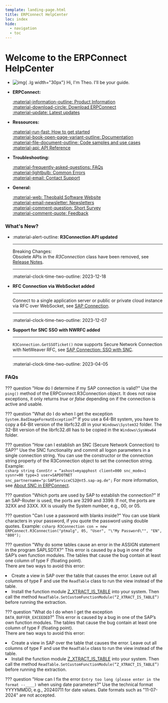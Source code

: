 ```yaml
---
template: landing-page.html
title: ERPConnect HelpCenter
loc: index
hide:
  - navigation
  - toc
---
```


# Welcome to the ERPConnect HelpCenter

<div class="grid cards" markdown>

-   ![img](site:assets/images/icons/theo-thumbs.png){ .lg width="30px"} Hi, I'm Theo. I'll be your guide.

</div>

<!--
<div class="grid cards" markdown>

-   [:material-download-circle: Download ERPConnect](https://my.theobald-software.com/)

-   [:material-update: Latest updates](changelog.md)

-   [:material-run-fast: How to get started](quick-start.md)

-   [:material-file-document-outline: Code samples and use cases](samples/index.md)

-   [:material-lightbulb: Common Errors](https://support.theobald-software.com/helpdesk/KB)

-   [:material-email: Contact Support](https://support.theobald-software.com/helpdesk)

-   [:material-information: Product Information](https://theobald-software.com/en/erpconnect/)

-   [:material-comment-quote: Feedback](https://theobald-software.typeform.com/to/CnpfiiIN)

</div>
-->

<div class="grid cards" markdown>

-   **ERPConnect:**

	[:material-information-outline: Product Information](https://theobald-software.com/en/erpconnect/)<br>
	[:material-download-circle: Download ERPConnect](https://my.theobald-software.com/)<br>
    [:material-update: Latest updates](changelog.md)
	
-   **Ressources:**

	[:material-run-fast: How to get started](quick-start.md)<br>
	[:material-book-open-page-variant-outline: Documentation](documentation/introduction/index.md)<br>
    [:material-file-document-outline: Code samples and use cases](samples.md)<br>
	[:material-api: API Reference](erpconnect-api/access-api-in-vs.md)
	
-   **Troubleshooting:**
	
	[:material-frequently-asked-questions: FAQs](#faqs)<br>
	[:material-lightbulb: Common Errors](https://support.theobald-software.com/helpdesk/KB)<br>
    [:material-email: Contact Support](https://support.theobald-software.com/helpdesk)
	
-   **General:**

	[:material-web: Theobald Software Website](https://theobald-software.com)<br>
	[:material-email-newsletter: Newsletters](https://theobald-software.com/newsletter/)<br>
	[:material-comment-question: Short Survey](https://theobald-software.typeform.com/to/Ss7ZQbqp?typeform-source=support.theobald-software.com)<br>
	[:material-comment-quote: Feedback](https://theobald-software.typeform.com/to/CnpfiiIN)
    
</div>


### What's New?

<div class="grid cards" markdown>

-   :material-alert-outline: **R3Connection API updated**

    ---
	
	Breaking Changes: <br>
	Obsolete APIs in the *R3Connection* class have been removed, see [Release Notes](https://helpcenter.theobald-software.com/release-notes/ERPConnect-7.6.0).
	
	---
	
	:material-clock-time-two-outline: 2023-12-18
	
-   **RFC Connection via WebSocket added**

    ---

	Connect to a single application server or public or private cloud instance via RFC over WebSocket, see [SAP Connection](documentation/sap-connection/log-on-to-sap.md).
	
	---
	
	:material-clock-time-two-outline: 2023-12-07

-   **Support for SNC SSO with NWRFC added**

    ---
	
	`R3Connection.GetSSOTicket()` now supports Secure Network Connection with NetWeaver RFC, see [SAP Connection: SSO with SNC](documentation/sap-connection/sso-with-snc.md).
	
	---
	
	:material-clock-time-two-outline: 2023-04-05

</div>

### FAQs

??? question "How do I determine if my SAP connection is valid?"
	Use the `ping()` method of the ERPConnect.R3Connection object. It does not raise exceptions, it only returns *true* or *false* depending on if the connection is active and usable.


??? question "What do I do when I get the exception `System.BadImageFormatException`?"
	If you use a 64-Bit system, you have to copy a 64-Bit version of the librfc32.dll in your `Windows\System32` folder. 
	The 32-Bit version of the librfc32.dll has to be copied in the `Windows\SysWow64` folder.


??? question "How can I establish an SNC (Secure Network Connection) to SAP?"
	Use the SNC functionality and commit all logon parameters in a single connection string. 
	You can use the constructor or the connection string property of the R3Connection object to set the connection string. Example:<br>
	``` csharp
	string ConnStr = “ashost=myapphost client=000 snc_mode=1 sysnr=00 type=3 user=SAPDOTNET snc_partnername="p:SAPServiceCS2@nt5.sap-ag.de";
	```
	For more information, see [About SNC in ERPConnect](https://help.theobald-software.com/en/erpconnect/sap-connection/sso-with-snc#about-snc-in-erpconnect).

??? question "Which ports are used by SAP to establish the connection?"
	If an SAP-Router is used, the ports are 3299 and 3399. If not, the ports are 32XX and 33XX. XX is usually the System number, e.g., 00, or 05.

??? question "Can I use a password with blanks inside?"
	You can use blank characters in your password, if you quote the password using double quotes. Example:
	``` csharp
	R3Connection con = new ERPConnect.R3Connection("ptmalg", 05, "User", "\"My Password\"", "EN", "800");
	```

??? question "Why do some tables cause an error in the ASSIGN statement in the program SAPLSDTX?"
	This error is caused by a bug in one of the SAP’s own function modules. 
	The tables that cause the bug contain at least one column of type F (floating point). <br>
	There are two ways to avoid this error:
	<li> Create a view in SAP over the table that causes the error. Leave out all columns of type F and use the `ReadTable` class to run the view instead of the table.</li>
	<li> Install the function module [Z_XTRACT_IS_TABLE](https://help.theobald-software.com/en/xtract-universal/sap-customizing/custom-function-module-for-table-extraction) into your system. Then call the method `ReadTable.SetCustomFunctionModule(“Z_XTRACT_IS_TABLE”)` before running the extraction. </li>

??? question "What do I do when I get the exception `DATA_BUFFER_EXCEEDED`?"
	This error is caused by a bug in one of the SAP’s own function modules. 
	The tables that cause the bug contain at least one column of type F (floating point). <br>
	There are two ways to avoid this error:
	<li> Create a view in SAP over the table that causes the error. Leave out all columns of type F and use the `ReadTable` class to run the view instead of the table.</li>
	<li> Install the function module [Z_XTRACT_IS_TABLE](https://help.theobald-software.com/en/xtract-universal/sap-customizing/custom-function-module-for-table-extraction) into your system. Then call the method `ReadTable.SetCustomFunctionModule(“Z_XTRACT_IS_TABLE”)` before running the extraction. </li>

??? question "How can I fix the error `Entry too long (please enter in the format --____)` when using date parameters?"
	Use the technical format YYYYMMDD, e.g., 20240711 for date values. Date formats such as "11-07-2024" are not accepted.
